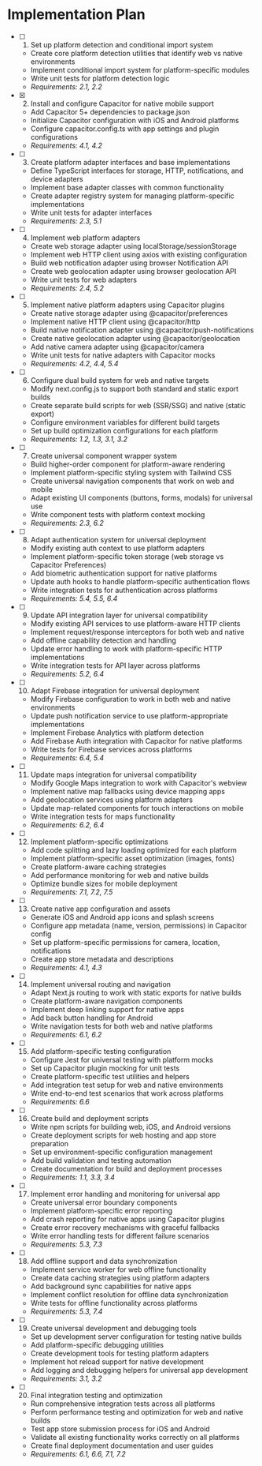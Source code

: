 # Implementation Plan

- [ ] 1. Set up platform detection and conditional import system
  - Create core platform detection utilities that identify web vs native environments
  - Implement conditional import system for platform-specific modules
  - Write unit tests for platform detection logic
  - _Requirements: 2.1, 2.2_

- [x] 2. Install and configure Capacitor for native mobile support
  - Add Capacitor 5+ dependencies to package.json
  - Initialize Capacitor configuration with iOS and Android platforms
  - Configure capacitor.config.ts with app settings and plugin configurations
  - _Requirements: 4.1, 4.2_

- [ ] 3. Create platform adapter interfaces and base implementations
  - Define TypeScript interfaces for storage, HTTP, notifications, and device adapters
  - Implement base adapter classes with common functionality
  - Create adapter registry system for managing platform-specific implementations
  - Write unit tests for adapter interfaces
  - _Requirements: 2.3, 5.1_

- [ ] 4. Implement web platform adapters
  - Create web storage adapter using localStorage/sessionStorage
  - Implement web HTTP client using axios with existing configuration
  - Build web notification adapter using browser Notification API
  - Create web geolocation adapter using browser geolocation API
  - Write unit tests for web adapters
  - _Requirements: 2.4, 5.2_

- [ ] 5. Implement native platform adapters using Capacitor plugins
  - Create native storage adapter using @capacitor/preferences
  - Implement native HTTP client using @capacitor/http
  - Build native notification adapter using @capacitor/push-notifications
  - Create native geolocation adapter using @capacitor/geolocation
  - Add native camera adapter using @capacitor/camera
  - Write unit tests for native adapters with Capacitor mocks
  - _Requirements: 4.2, 4.4, 5.4_

- [ ] 6. Configure dual build system for web and native targets
  - Modify next.config.js to support both standard and static export builds
  - Create separate build scripts for web (SSR/SSG) and native (static export)
  - Configure environment variables for different build targets
  - Set up build optimization configurations for each platform
  - _Requirements: 1.2, 1.3, 3.1, 3.2_

- [ ] 7. Create universal component wrapper system
  - Build higher-order component for platform-aware rendering
  - Implement platform-specific styling system with Tailwind CSS
  - Create universal navigation components that work on web and mobile
  - Adapt existing UI components (buttons, forms, modals) for universal use
  - Write component tests with platform context mocking
  - _Requirements: 2.3, 6.2_

- [ ] 8. Adapt authentication system for universal deployment
  - Modify existing auth context to use platform adapters
  - Implement platform-specific token storage (web storage vs Capacitor Preferences)
  - Add biometric authentication support for native platforms
  - Update auth hooks to handle platform-specific authentication flows
  - Write integration tests for authentication across platforms
  - _Requirements: 5.4, 5.5, 6.4_

- [ ] 9. Update API integration layer for universal compatibility
  - Modify existing API services to use platform-aware HTTP clients
  - Implement request/response interceptors for both web and native
  - Add offline capability detection and handling
  - Update error handling to work with platform-specific HTTP implementations
  - Write integration tests for API layer across platforms
  - _Requirements: 5.2, 6.4_

- [ ] 10. Adapt Firebase integration for universal deployment
  - Modify Firebase configuration to work in both web and native environments
  - Update push notification service to use platform-appropriate implementations
  - Implement Firebase Analytics with platform detection
  - Add Firebase Auth integration with Capacitor for native platforms
  - Write tests for Firebase services across platforms
  - _Requirements: 6.4, 5.4_

- [ ] 11. Update maps integration for universal compatibility
  - Modify Google Maps integration to work with Capacitor's webview
  - Implement native map fallbacks using device mapping apps
  - Add geolocation services using platform adapters
  - Update map-related components for touch interactions on mobile
  - Write integration tests for maps functionality
  - _Requirements: 6.2, 6.4_

- [ ] 12. Implement platform-specific optimizations
  - Add code splitting and lazy loading optimized for each platform
  - Implement platform-specific asset optimization (images, fonts)
  - Create platform-aware caching strategies
  - Add performance monitoring for web and native builds
  - Optimize bundle sizes for mobile deployment
  - _Requirements: 7.1, 7.2, 7.5_

- [ ] 13. Create native app configuration and assets
  - Generate iOS and Android app icons and splash screens
  - Configure app metadata (name, version, permissions) in Capacitor config
  - Set up platform-specific permissions for camera, location, notifications
  - Create app store metadata and descriptions
  - _Requirements: 4.1, 4.3_

- [ ] 14. Implement universal routing and navigation
  - Adapt Next.js routing to work with static exports for native builds
  - Create platform-aware navigation components
  - Implement deep linking support for native apps
  - Add back button handling for Android
  - Write navigation tests for both web and native platforms
  - _Requirements: 6.1, 6.2_

- [ ] 15. Add platform-specific testing configuration
  - Configure Jest for universal testing with platform mocks
  - Set up Capacitor plugin mocking for unit tests
  - Create platform-specific test utilities and helpers
  - Add integration test setup for web and native environments
  - Write end-to-end test scenarios that work across platforms
  - _Requirements: 6.6_

- [ ] 16. Create build and deployment scripts
  - Write npm scripts for building web, iOS, and Android versions
  - Create deployment scripts for web hosting and app store preparation
  - Set up environment-specific configuration management
  - Add build validation and testing automation
  - Create documentation for build and deployment processes
  - _Requirements: 1.1, 3.3, 3.4_

- [ ] 17. Implement error handling and monitoring for universal app
  - Create universal error boundary components
  - Implement platform-specific error reporting
  - Add crash reporting for native apps using Capacitor plugins
  - Create error recovery mechanisms with graceful fallbacks
  - Write error handling tests for different failure scenarios
  - _Requirements: 5.3, 7.3_

- [ ] 18. Add offline support and data synchronization
  - Implement service worker for web offline functionality
  - Create data caching strategies using platform adapters
  - Add background sync capabilities for native apps
  - Implement conflict resolution for offline data synchronization
  - Write tests for offline functionality across platforms
  - _Requirements: 5.3, 7.4_

- [ ] 19. Create universal development and debugging tools
  - Set up development server configuration for testing native builds
  - Add platform-specific debugging utilities
  - Create development tools for testing platform adapters
  - Implement hot reload support for native development
  - Add logging and debugging helpers for universal app development
  - _Requirements: 3.1, 3.2_

- [ ] 20. Final integration testing and optimization
  - Run comprehensive integration tests across all platforms
  - Perform performance testing and optimization for web and native builds
  - Test app store submission process for iOS and Android
  - Validate all existing functionality works correctly on all platforms
  - Create final deployment documentation and user guides
  - _Requirements: 6.1, 6.6, 7.1, 7.2_
